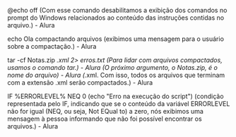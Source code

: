 @echo off
(Com esse comando desabilitamos a exibição dos comandos no prompt do Windows relacionados ao conteúdo das instruções contidas no arquivo.) - Alura

echo Ola compactando arquivos
(exibimos uma mensagem para o usuário sobre a compactação.) - Alura

tar -cf Notas.zip *.xml 2> erros.txt
(Para lidar com arquivos compactados, usamos o comando tar.) - Alura
(O próximo argumento, o Notas.zip, é o nome do arquivo) - Alura
(*.xml. Com isso, todos os arquivos que terminam com a extensão .xml serão compactados.) - Alura

IF %ERRORLEVEL% NEQ 0 (echo "Erro na execução do script")
(condição representada pelo IF, indicando que se o conteúdo da variável ERRORLEVEL não for igual (NEQ, ou seja, Not EQual to) a zero, nós exibimos uma mensagem à pessoa informando que não foi possível encontrar os arquivos.) - Alura
